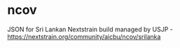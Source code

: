 # ncov
JSON for Sri Lankan Nextstrain build managed by USJP - https://nextstrain.org/community/aicbu/ncov/srilanka
